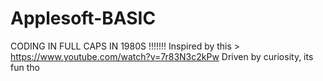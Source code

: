 # Applesoft-BASIC
CODING IN FULL CAPS IN 1980S !!!!!!!
Inspired by  this > https://www.youtube.com/watch?v=7r83N3c2kPw
Driven by curiosity, its fun tho
